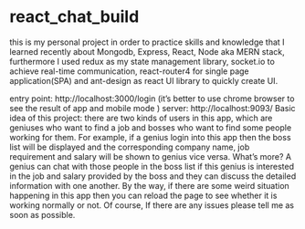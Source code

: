 # react_chat_build
this is my personal project in order to practice skills and knowledge that I learned recently about Mongodb, Express, React, Node aka MERN stack, furthermore  I used redux as my state management library, socket.io to achieve real-time communication, react-router4 for single page application(SPA) and ant-design as react UI library to quickly create UI.

entry point: http://localhost:3000/login (it’s better to use chrome browser to see the result of app and mobile mode )
server: http://localhost:9093/
Basic idea of this project:  there are two kinds of users in this app, which are geniuses who want to find a job and bosses who want to find some people working for them. For example, if a genius login into this app then the boss list will be displayed and the corresponding company name, job requirement and salary will be shown to genius vice versa. What’s more? A genius can chat with those people in the boss list if this genius is interested in the job and salary provided by the boss and they can discuss the detailed information with one another.
By the way, if there are some weird situation happening in this app then you can reload the page to see whether it is working normally or not. Of course, If there are any issues please tell me as soon as possible.
